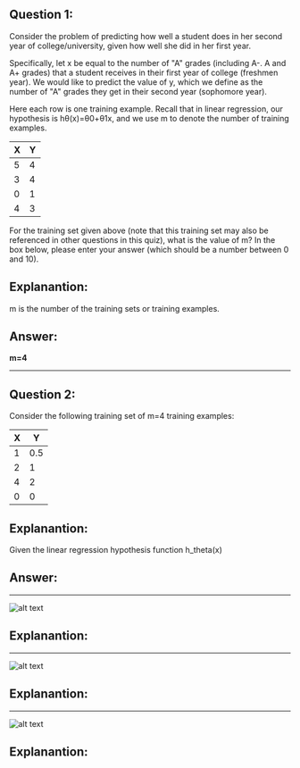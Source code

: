 
Question 1:
-----------

Consider the problem of predicting how well a student does in her second year of college/university, given how well she did in her first year.

Specifically, let x be equal to the number of "A" grades (including A-. A and A+ grades) that a student receives in their first year of college (freshmen year). We would like to predict the value of y, which we define as the number of "A" grades they get in their second year (sophomore year).

Here each row is one training example. Recall that in linear regression, our hypothesis is hθ(x)=θ0+θ1x, and we use m to denote the number of training examples.

| X  | Y | 
|----|---| 
| 5  | 4 |
| 3  | 4 |  
| 0  | 1 |  
| 4  | 3 | 


For the training set given above (note that this training set may also be referenced in other questions in this quiz), what is the value of m? In the box below, please enter your answer (which should be a number between 0 and 10).


Explanantion:
--------------

m is the number of the training sets or training examples.

Answer:
------

**m=4**

------------------------------------------------------------------------------------------------

Question 2:
-----------

Consider the following training set of m=4 training examples:

| X  | Y | 
|----|---| 
| 1  |0.5|
| 2  | 1 |  
| 4  | 2 |  
| 0  | 0 | 



Explanantion:
--------------

Given the linear regression hypothesis function h_theta(x)


Answer:
------

------------------------------------------------------------------------------------------------

![alt text][Q3]

[Q3]: https://github.com/YasminFathy/Coursera-Machine-Learning-AndrewNg/blob/master/Week1/screenshots/Quiz2_Q3.png



Explanantion:
--------------


------------------------------------------------------------------------------------------------

![alt text][Q4]

[Q4]: https://github.com/YasminFathy/Coursera-Machine-Learning-AndrewNg/blob/master/Week1/screenshots/Quiz2_Q4.png


Explanantion:
--------------


------------------------------------------------------------------------------------------------

![alt text][Q5]

[Q5]: https://github.com/YasminFathy/Coursera-Machine-Learning-AndrewNg/blob/master/Week1/screenshots/Quiz2_Q5.png


Explanantion:
--------------

